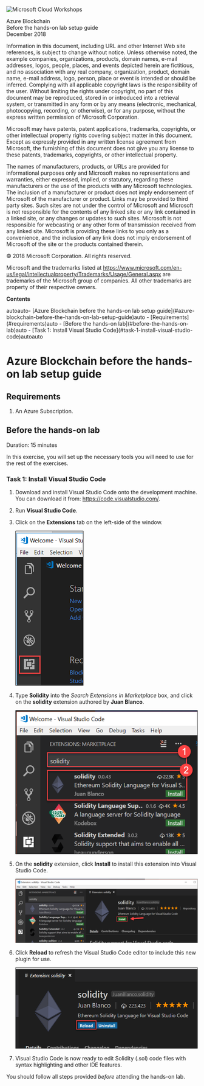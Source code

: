 ![](https://github.com/Microsoft/MCW-Template-Cloud-Workshop/raw/master/Media/ms-cloud-workshop.png "Microsoft Cloud Workshops")

<div class="MCWHeader1">
Azure Blockchain
</div>

<div class="MCWHeader2">
Before the hands-on lab setup guide
</div>

<div class="MCWHeader3">
December 2018
</div>

Information in this document, including URL and other Internet Web site references, is subject to change without notice. Unless otherwise noted, the example companies, organizations, products, domain names, e-mail addresses, logos, people, places, and events depicted herein are fictitious, and no association with any real company, organization, product, domain name, e-mail address, logo, person, place or event is intended or should be inferred. Complying with all applicable copyright laws is the responsibility of the user. Without limiting the rights under copyright, no part of this document may be reproduced, stored in or introduced into a retrieval system, or transmitted in any form or by any means (electronic, mechanical, photocopying, recording, or otherwise), or for any purpose, without the express written permission of Microsoft Corporation.

Microsoft may have patents, patent applications, trademarks, copyrights, or other intellectual property rights covering subject matter in this document. Except as expressly provided in any written license agreement from Microsoft, the furnishing of this document does not give you any license to these patents, trademarks, copyrights, or other intellectual property.

The names of manufacturers, products, or URLs are provided for informational purposes only and Microsoft makes no representations and warranties, either expressed, implied, or statutory, regarding these manufacturers or the use of the products with any Microsoft technologies. The inclusion of a manufacturer or product does not imply endorsement of Microsoft of the manufacturer or product. Links may be provided to third party sites. Such sites are not under the control of Microsoft and Microsoft is not responsible for the contents of any linked site or any link contained in a linked site, or any changes or updates to such sites. Microsoft is not responsible for webcasting or any other form of transmission received from any linked site. Microsoft is providing these links to you only as a convenience, and the inclusion of any link does not imply endorsement of Microsoft of the site or the products contained therein.

© 2018 Microsoft Corporation. All rights reserved.

Microsoft and the trademarks listed at <https://www.microsoft.com/en-us/legal/intellectualproperty/Trademarks/Usage/General.aspx> are trademarks of the Microsoft group of companies. All other trademarks are property of their respective owners.

**Contents**

<!-- TOC -->autoauto- [Azure Blockchain before the hands-on lab setup guide](#azure-blockchain-before-the-hands-on-lab-setup-guide)auto    - [Requirements](#requirements)auto    - [Before the hands-on lab](#before-the-hands-on-lab)auto        - [Task 1: Install Visual Studio Code](#task-1-install-visual-studio-code)autoauto<!-- /TOC -->

# Azure Blockchain before the hands-on lab setup guide 

## Requirements

1.  An Azure Subscription.

## Before the hands-on lab

Duration: 15 minutes

In this exercise, you will set up the necessary tools you will need to use for the rest of the exercises.

### Task 1: Install Visual Studio Code

1. Download and install Visual Studio Code onto the development machine. You can download it from: <https://code.visualstudio.com/>.

2. Run **Visual Studio Code**.

3. Click on the **Extensions** tab on the left-side of the window.

    ![Visual Studio Code window with the 'Extensions' icon highlighted in the left-side navigation](images/Setup/image3.png "Select Extensions with Visual Studio Code")

4. Type **Solidity** into the *Search Extensions in Marketplace* box, and click on the **solidity** extension authored by **Juan Blanco**.

    ![In Visual Studio Code, search for the 'solidity' extension, then click to select the extension](images/Setup/image4.png "select the 'solidity' extension within the Visual Studio Code extensions marketplace")

5. On the **solidity** extension, click **Install** to install this extension into Visual Studio Code.

    ![Select install on the Solidity extension for Visual Studio Code](images/Setup/image5.png "Select install on the Solidity extension for Visual Studio Code")

6. Click **Reload** to refresh the Visual Studio Code editor to include this new plugin for use.

    ![Select reload on the solidity extension to reload Visual Studio Code after installation has completed](images/Setup/image6.png "Select reload on the solidity extension to reload Visual Studio Code")

7. Visual Studio Code is now ready to edit Solidity (.sol) code files with syntax highlighting and other IDE features.

You should follow all steps provided *before* attending the hands-on lab.
